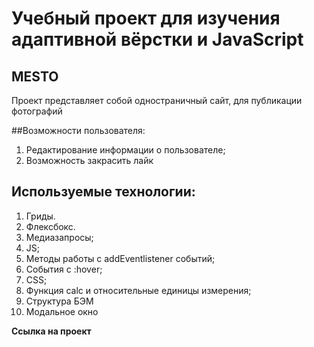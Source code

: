 # Учебный проект для изучения адаптивной вёрстки и JavaScript

## MESTO

Проект представляет собой одностраничный сайт, для публикации фотографий

##Возможности пользователя:

1. Редактирование информации о пользователе;
2. Возможность закрасить лайк

## Используемые технологии:

1. Гриды.
2. Флексбокс.
3. Медиазапросы;
4. JS;
5. Методы работы с addEventlistener событий;
6. События с :hover;
7. CSS;
8. Функция calc и относительные единицы измерения;
9. Структура БЭМ
10. Модальное окно

**Ссылка на проект**
